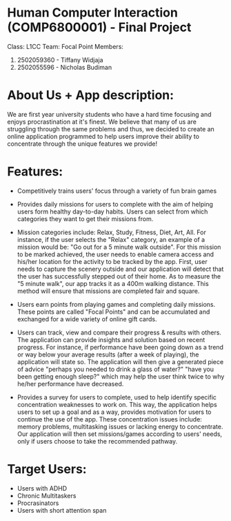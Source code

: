 # Human Computer Interaction (COMP6800001) - Final Project
Class: L1CC
Team: Focal Point
Members:
1. 2502059360 - Tiffany Widjaja
2. 2502055596 - Nicholas Budiman

# About Us + App description:
We are first year university students who have a hard time focusing and enjoys procrastination at it's finest. We believe that many of us are struggling through the same problems and thus, we decided to create an online application programmed to help users improve their ability to concentrate through the unique features we provide!

# Features:
- Competitively trains users' focus through a variety of fun brain games

- Provides daily missions for users to complete with the aim of helping users form healthy day-to-day habits. Users can select from which categories they want to get their missions from.

- Mission categories include: Relax, Study, Fitness, Diet, Art, All. For instance, if the user selects the "Relax" category, an example of a mission would be:
"Go out for a 5 minute walk outside". For this mission to be marked achieved, the user needs to enable camera access and his/her location for the activity to be tracked by the app. First, user needs to capture the scenery outside and our application will detect that the user has successfully stepped out of their home. As to measure the "5 minute walk", our app tracks it as a 400m walking distance. This method will ensure that missions are completed fair and square.

- Users earn points from playing games and completing daily missions. These points are called "Focal Points" and can be accumulated and exchanged for a wide variety of online gift cards.

- Users can track, view and compare their progress & results with others. The application can provide insights and solution based on recent progress. For instance, if performance have been going down as a trend or way below your average results (after a week of playing), the application will state so. The application will then give a generated piece of advice "perhaps you needed to drink a glass of water?" "have you been getting enough sleep?" which may help the user think twice to why he/her performance have decreased.

- Provides a survey for users to complete, used to help identify specific concentration weaknesses to work on. This way, the application helps users to set up a goal and as a way, provides motivation for users to continue the use of the app. These concentration issues include: memory problems, multitasking issues or lacking energy to concentrate. Our application will then set missions/games according to users' needs, only if users choose to take the recommended pathway.

# Target Users:
- Users with ADHD
- Chronic Multitaskers
- Procrasinators
- Users with short attention span
